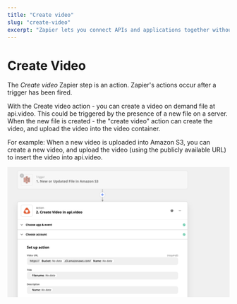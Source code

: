```yaml
---
title: "Create video"
slug: "create-video"
excerpt: "Zapier lets you connect APIs and applications together without coding. The create video action let you create a video on demand file at api.video."
---
```


Create Video
============

The *Create video* Zapier step is an action.  Zapier's actions occur after a trigger has been fired. 

With the Create video action - you can create a video on demand file at api.video.  This could be triggered by the presence of a new file on a server. When the new file is created - the "create video" action can create the video, and upload the video into the video container.


For example:  When a new video is uploaded into Amazon S3, you can create a new video, and upload the video (using the publicly available URL) to insert the video into api.video.

![](/_assets/Zapier_4.png)
